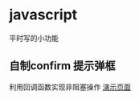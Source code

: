 # javascript
平时写的小功能

## 自制confirm 提示弹框

利用回调函数实现非阻塞操作
<a href="https://animatejoke.github.io/javascript/%E9%9D%A2%E5%90%91%E5%AF%B9%E8%B1%A1%E6%9E%84%E9%80%A0%E5%87%BD%E6%95%B0/demo.html">
演示页面
</a>
